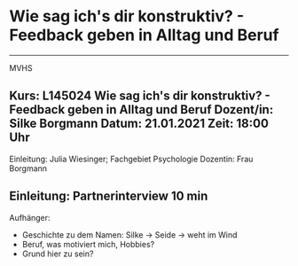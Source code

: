 # Wie sag ich's dir konstruktiv?  - Feedback geben in Alltag und Beruf

----
MVHS

Kurs: L145024 Wie sag ich's dir konstruktiv?  - Feedback geben in Alltag und Beruf
Dozent/in: Silke Borgmann
Datum: 21.01.2021
Zeit: 18:00 Uhr
----

Einleitung: Julia Wiesinger; Fachgebiet Psychologie
Dozentin: Frau Borgmann

## Einleitung: Partnerinterview 10 min
Aufhänger:
* Geschichte zu dem Namen: Silke -> Seide -> weht im Wind
* Beruf, was motiviert mich, Hobbies?
* Grund hier zu sein?


